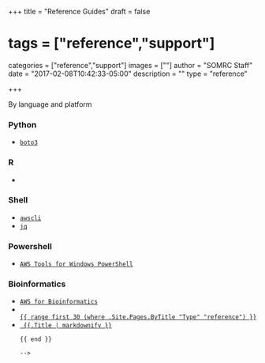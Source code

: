 +++
title = "Reference Guides"
draft = false
# tags = ["reference","support"]
categories = ["reference","support"]
images = [""]
author = "SOMRC Staff"
date = "2017-02-08T10:42:33-05:00"
description = ""
type = "reference"

+++

<p class=lead>By language and platform</p>

<div class="row" style="margin-bottom:20px;">
  <div class="col-sm-6">
    <div class="card">
      <div class="card-block">
        <h3 class="card-title">Python</h3>
        <ul>
          <li><code><a href="https://somrc.virginia.edu/userinfo/reference/boto3/">boto3</a></code></li>
        </ul>
      </div>
    </div>
  </div>
  <div class="col-sm-6">
    <div class="card">
      <div class="card-block">
        <h3 class="card-title">R</h3>
        <ul>
          <li><code></code></li>
        </ul>
      </div>
    </div>
  </div>
</div>
<div class="row" style="margin-bottom:20px;">
  <div class="col-sm-6">
    <div class="card">
      <div class="card-block">
        <h3 class="card-title">Shell</h3>
        <ul>
          <li><code><a href="https://somrc.virginia.edu/userinfo/reference/aws-cli/">awscli</a></code></li>
          <li><code><a href="https://somrc.virginia.edu/userinfo/reference/jq/">jq</a></code></li>
        </ul>
      </div>
    </div>
  </div>
  <div class="col-sm-6">
    <div class="card">
      <div class="card-block">
        <h3 class="card-title">Powershell</h3>
        <ul>
          <li><code><a href="https://somrc.virginia.edu/userinfo/reference/awscli-powershell/">AWS Tools for Windows PowerShell</a></code></li>
        </ul>
      </div>
    </div>
  </div>
</div>
<div class="row" style="margin-bottom:20px;">
  <div class="col-sm-6">
    <div class="card">
      <div class="card-block">
        <h3 class="card-title">Bioinformatics</h3>
        <ul>
          <li><code><a href="https://somrc.virginia.edu/userinfo/reference/aws-bioinformatics/">AWS for Bioinformatics</a></code></li>
          <li><code><a href="https://somrc.virginia.edu/userinfo/reference/bioinformatics-pipelines/“>Genomics and Bioinformatics Pipelines</a></code></li>
        </ul>
      </div>
    </div>
  </div>
</div>

<!--
<ol class="list-unstyled">
{{ range first 30 (where .Site.Pages.ByTitle "Type" "reference") }}
<li> <a href="{{.RelPermalink}}">{{.Title | markdownify }}</a></li>
{{ end }}
</ol>
-->
